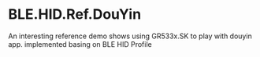 # BLE.HID.Ref.DouYin
An interesting reference demo shows using GR533x.SK to play with douyin app. implemented basing on BLE HID Profile
